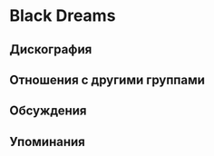 # Black Dreams



## Дискография


## Отношения с другими группами


## Обсуждения


## Упоминания

